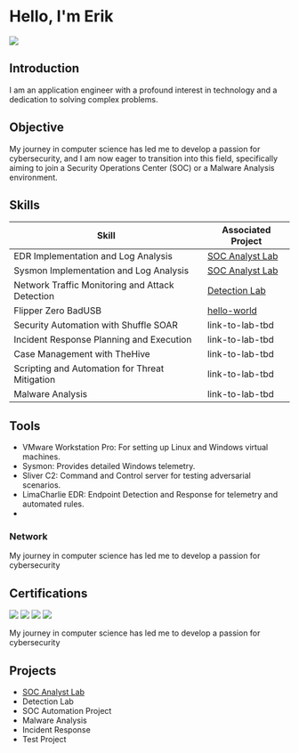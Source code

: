 
# Hello, I'm Erik 
<a href="https://www.linkedin.com/in/erik-quihuis-82417010a"><img src="https://img.shields.io/badge/-LinkedIn-0072b1?&style=for-the-badge&logo=linkedin&logoColor=white" /></a>

## Introduction
I am an application engineer with a profound interest in technology and a dedication to solving complex problems.

## Objective
My journey in computer science has led me to develop a passion for cybersecurity, and I am now eager to transition into this field, specifically aiming to join a Security Operations Center (SOC) or a Malware Analysis environment.

## Skills

| Skill                                         | Associated Project         |
|-----------------------------------------------|----------------------------|
| EDR Implementation and Log Analysis          | <a href="https://github.com/spac3gh0st00/SOC-Analyst-Lab/tree/main">SOC Analyst Lab</a>|
| Sysmon Implementation and Log Analysis          | <a href="https://github.com/spac3gh0st00/SOC-Analyst-Lab/tree/main">SOC Analyst Lab</a>|
| Network Traffic Monitoring and Attack Detection | <a href="https://google.com">Detection Lab</a>|
| Flipper Zero BadUSB                           | <a href="https://github.com/spac3gh0st00/hello-world">hello-world|
| Security Automation with Shuffle SOAR         | link-to-lab-tbd |
| Incident Response Planning and Execution      | link-to-lab-tbd|
| Case Management with TheHive                  | link-to-lab-tbd|
| Scripting and Automation for Threat Mitigation | link-to-lab-tbd|
| Malware Analysis                               | link-to-lab-tbd|

## Tools
- VMware Workstation Pro: For setting up Linux and Windows virtual machines.
- Sysmon: Provides detailed Windows telemetry.
- Sliver C2: Command and Control server for testing adversarial scenarios.
- LimaCharlie EDR: Endpoint Detection and Response for telemetry and automated rules.
- 
### Network
<div>
My journey in computer science has led me to develop a passion for cybersecurity
</div>

## Certifications
<div>
<img src="https://img.shields.io/badge/Black_Hills_InfoSec-black?style=for-the-badge&logo=black-hills-infosec&logoColor=white" />
<img src="https://img.shields.io/badge/-Security%2B-FF0000?&style=for-the-badge&logo=CompTIA&logoColor=white" />
<img src="https://img.shields.io/badge/-Network%2B-007ACC?&style=for-the-badge&logo=CompTIA&logoColor=white" />
<img src="https://img.shields.io/badge/-A%2B-4D4D4D?&style=for-the-badge&logo=CompTIA&logoColor=white" />

My journey in computer science has led me to develop a passion for cybersecurity
</div>

## Projects
- <a href=https://github.com/spac3gh0st00/SOC-Analyst-Lab/tree/main>SOC Analyst Lab</a>
- Detection Lab
- SOC Automation Project
- Malware Analysis
- Incident Response
- Test Project

<!--
## Hi there 👋
**spac3gh0st00/spac3gh0st00** is a ✨ _special_ ✨ repository because its `README.md` (this file) appears on your GitHub profile.

Here are some ideas to get you started:

- 🔭 I’m currently working on ...
- 🌱 I’m currently learning ...
- 👯 I’m looking to collaborate on ...
- 🤔 I’m looking for help with ...
- 💬 Ask me about ...
- 📫 How to reach me: ...
- 😄 Pronouns: ...
- ⚡ Fun fact: ...
-->
